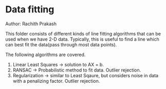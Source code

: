 #  Data fitting

Author: Rachith Prakash

This folder consists of different kinds of line fitting algorithms that can be used when we have 2-D data. Typically, this is useful to find a line which can best fit the data(pass through most data points).

The following algorithms are covered.

1. Linear Least Squares -> solution to AX = b.
2. RANSAC -> Probabilistic method to fit data. Outlier rejection.
3. Regularization -> similar to Least Sqaure, but considers noise in data with a penalizing factor. Outlier rejection.
